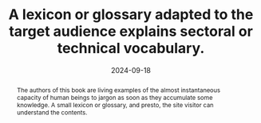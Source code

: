 ---
N: '7'
Rubrique: Contents
title: A lexicon or glossary adapted to the target audience explains sectoral or technical vocabulary.
abstract: "The authors of this book are living examples of the almost instantaneous capacity of human beings to jargon as soon as they accumulate some knowledge. A small lexicon or glossary, and presto, the site visitor can understand the contents."
categories: ["Contents"]
agrege: O4007-E006
opquast: '4 007'
indiceebook: '6'
description: "Rule n° 006"
before: "005"
weight: "006"
after: "007"
actif: '1'
layout: rules
date: 2024-09-18
tags: ["Accessibility"]
objectif: [ 
    "Allow users to understand sectoral or technical content.",
    "Make it easier to use a service.",
    "Improve SEO on technical keywords or expressions.",
    "Improve the accessibility of content to people with disabilities.",
    "Improve the way content is taken into account by search engines and indexing tools."]
Meo: [
    "A section, page or series of glossary pages explaining the technical or sectoral vocabulary used in the content of the site. This glossary must be available directly from each page of the site.",
    "Or a mechanism allowing the user to access the definition of technical or sectoral vocabulary terms, from at least their first occurrence on each page of the site."]
Controle: ["For each page containing specific vocabulary, check that it is possible to access:

    A section acting as a glossary on each page concerned.
    A single page or series of glossary pages available via navigation menus.
    Or directly to the definition of terms from at least their first occurrence on each page of the site via a link or a tooltip.
"
]
epubcheck: 
ace: 
Source: ["Opquast"]
Referentiel: [""]
Steps: ["Contents", "Editorial"]
---